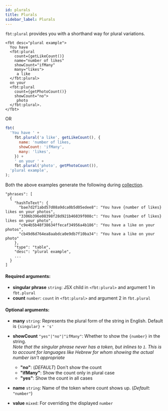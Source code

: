 ```yaml
---
id: plurals
title: Plurals
sidebar_label: Plurals
---
```


`fbt:plural` provides you with a shorthand way for plural variations.
```
<fbt desc="plural example">
  You have
  <fbt:plural
    count={getLikeCount()}
    name="number of likes"
    showCount="ifMany"
    many="likes">
     a like
  </fbt:plural>
  on your
  <fbt:plural
    count={getPhotoCount()}
    showCount="no">
     photo
  </fbt:plural>.
</fbt>
```
OR
```js
fbt(
  'You have ' +
    fbt.plural('a like', getLikeCount(), {
      name: 'number of likes,
      showCount: 'ifMany',
      many: 'likes',
    }) +
    ' on your ' +
    fbt.plural('photo', getPhotoCount()),
  'plural example',
);
```

Both the above examples generate the following during [collection](collection).
```
"phrases": [
  {
    "hashToText": {
      "bae7d2f1abd57d08a9dca0b5d05edee8": "You have {number of likes} likes on your photos",
      "3306b396e08398f28d921b46039f008c": "You have {number of likes} likes on your photo",
      "c9e4b5b48f38634ffecaf34956a4b186": "You have a like on your photos",
      "cb49d6d764ea8aabdca0e9db7f10ba34": "You have a like on your photo"
    },
    "type": "table",
    "desc": "plural example",
    ...
  }
]
```
#### Required arguments:
* **singular phrase** `string`: JSX child in `<fbt:plural>` and argument 1 in `fbt.plural`
* **count** `number`: `count` in `<fbt:plural>` and argument 2 in `fbt.plural`

#### Optional arguments:
* **many** `string`: Represents the plural form of the string in English.  Default is `{singular} + 's'`
* **showCount** `"yes"|"no"|"ifMany"`: Whether to show the `{number}` in the string.   
*Note that the singular phrase never has a token, but inlines to `1`. This is to account for languages like Hebrew for whom showing the actual number isn't appropriate*

  * **"no"**: (*DEFAULT*) Don't show the count
  * **"ifMany"**: Show the count only in plural case
  * **"yes"**: Show the count in all cases
* **name** `string`: Name of the token where count shows up. (*Default*: `"number"`) 
* **value** `mixed`: For overriding the displayed `number`
